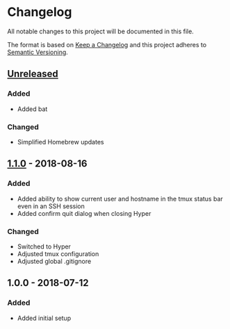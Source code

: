 # Changelog

All notable changes to this project will be documented in this file.

The format is based on [Keep a Changelog](http://keepachangelog.com/en/1.0.0/)
and this project adheres to [Semantic Versioning](http://semver.org/spec/v2.0.0.html).

## [Unreleased]

### Added

+ Added bat

### Changed

+ Simplified Homebrew updates

## [1.1.0] - 2018-08-16

### Added

+ Added ability to show current user and hostname in the tmux status bar even
  in an SSH session
+ Added confirm quit dialog when closing Hyper

### Changed

+ Switched to Hyper
+ Adjusted tmux configuration
+ Adjusted global .gitignore

## 1.0.0 - 2018-07-12

### Added

+ Added initial setup

[Unreleased]: https://github.com/mserajnik/dotfiles/compare/1.1.0...develop
[1.1.0]: https://github.com/mserajnik/dotfiles/compare/1.0.0...1.1.0

